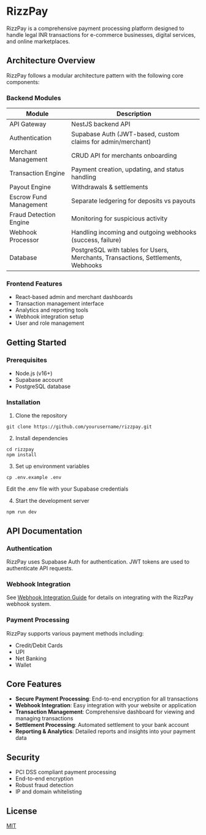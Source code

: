 
# RizzPay

RizzPay is a comprehensive payment processing platform designed to handle legal INR transactions for e-commerce businesses, digital services, and online marketplaces.

## Architecture Overview

RizzPay follows a modular architecture pattern with the following core components:

### Backend Modules

| Module | Description |
|--------|-------------|
| API Gateway | NestJS backend API |
| Authentication | Supabase Auth (JWT-based, custom claims for admin/merchant) |
| Merchant Management | CRUD API for merchants onboarding |
| Transaction Engine | Payment creation, updating, and status handling |
| Payout Engine | Withdrawals & settlements |
| Escrow Fund Management | Separate ledgering for deposits vs payouts |
| Fraud Detection Engine | Monitoring for suspicious activity |
| Webhook Processor | Handling incoming and outgoing webhooks (success, failure) |
| Database | PostgreSQL with tables for Users, Merchants, Transactions, Settlements, Webhooks |

### Frontend Features

- React-based admin and merchant dashboards
- Transaction management interface
- Analytics and reporting tools
- Webhook integration setup
- User and role management

## Getting Started

### Prerequisites

- Node.js (v16+)
- Supabase account
- PostgreSQL database

### Installation

1. Clone the repository
```
git clone https://github.com/yourusername/rizzpay.git
```

2. Install dependencies
```
cd rizzpay
npm install
```

3. Set up environment variables
```
cp .env.example .env
```
Edit the .env file with your Supabase credentials

4. Start the development server
```
npm run dev
```

## API Documentation

### Authentication

RizzPay uses Supabase Auth for authentication. JWT tokens are used to authenticate API requests.

### Webhook Integration

See [Webhook Integration Guide](src/documentation/WEBHOOK_INTEGRATION.md) for details on integrating with the RizzPay webhook system.

### Payment Processing

RizzPay supports various payment methods including:
- Credit/Debit Cards
- UPI
- Net Banking
- Wallet

## Core Features

- **Secure Payment Processing**: End-to-end encryption for all transactions
- **Webhook Integration**: Easy integration with your website or application
- **Transaction Management**: Comprehensive dashboard for viewing and managing transactions
- **Settlement Processing**: Automated settlement to your bank account
- **Reporting & Analytics**: Detailed reports and insights into your payment data

## Security

- PCI DSS compliant payment processing
- End-to-end encryption
- Robust fraud detection
- IP and domain whitelisting

## License

[MIT](LICENSE)
